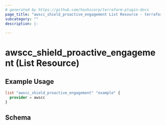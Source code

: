 ```yaml
---
# generated by https://github.com/hashicorp/terraform-plugin-docs
page_title: "awscc_shield_proactive_engagement List Resource - terraform-provider-awscc"
subcategory: ""
description: |-
  
---
```


# awscc_shield_proactive_engagement (List Resource)



## Example Usage

```terraform
list "awscc_shield_proactive_engagement" "example" {
  provider = awscc
}
```

<!-- schema generated by tfplugindocs -->
## Schema
